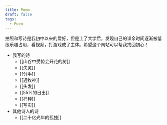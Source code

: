 ```yaml
---
title: Poem
draft: false
tags:
  - Poem
---
```

拍照和写诗是我初中以来的爱好，但是上了大学后，发现自己的课余时间逐渐被低级乐趣占用，看视频，打游戏成了主体。希望这个网站可以帮我找回初心！
- 我写的诗
	- [[山谷中受惊会开花的树]]
	- [[失灵]]
	- [[分手]]
	- [[遇牧神]]
	- [[头发]]
	- [[55%的日出]]
	- [[杆秤]]
	- [[写实]]
- 其他诗人的诗
	- [[二十亿光年的孤独]]